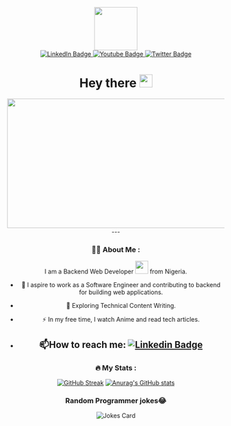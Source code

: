 <div id="header" align="center">
  <img src="https://media.giphy.com/media/M9gbBd9nbDrOTu1Mqx/giphy.gif" width="100"/>
  <div id="badges">
  <a href="your-linkedin-URL">
    <img src="https://img.shields.io/badge/LinkedIn-blue?style=for-the-badge&logo=linkedin&logoColor=white" alt="LinkedIn Badge"/>
  </a>
  <a href="your-youtube-URL">
    <img src="https://img.shields.io/badge/YouTube-red?style=for-the-badge&logo=youtube&logoColor=white" alt="Youtube Badge"/>
  </a>
  <a href="your-twitter-URL">
    <img src="https://img.shields.io/badge/Twitter-blue?style=for-the-badge&logo=twitter&logoColor=white" alt="Twitter Badge"/>
  </a>
</div>
  <img src="https://komarev.com/ghpvc/?username=Benji918 &style=flat-square&color=blue" alt=""/>
  <h1>
  Hey there
  <img src="https://media.giphy.com/media/hvRJCLFzcasrR4ia7z/giphy.gif" width="30px"/>
</h1>
  <div align="center">
  <img src="https://media.giphy.com/media/dWesBcTLavkZuG35MI/giphy.gif" width="600" height="300"/>
</div>
  ---

### :woman_technologist: About Me :
  I am a Backend Web Developer <img src="https://media.giphy.com/media/WUlplcMpOCEmTGBtBW/giphy.gif" width="30"> from Nigeria.
  - :telescope: I aspire to work as a Software Engineer and contributing to backend for building web applications.

- :seedling: Exploring Technical Content Writing.

- :zap: In my free time, I watch Anime and read tech articles.

- :mailbox:How to reach me: [![Linkedin Badge](https://img.shields.io/badge/-kakbar-blue?style=flat&logo=Linkedin&logoColor=white)](your-linkedin-url)
  ---

### :fire: My Stats :
[![GitHub Streak](http://github-readme-streak-stats.herokuapp.com?user=Benji918&theme=python-dark&hide_border=true)](https://git.io/streak-stats)
[![Anurag's GitHub stats](https://github-readme-stats.vercel.app/api?username=Benji918&show_icons=true&count_private=true)](https://github.com/anuraghazra/github-readme-stats)
### Random Programmer jokes😂
<img src="https://readme-jokes.vercel.app/api" alt="Jokes Card" />

</div>

